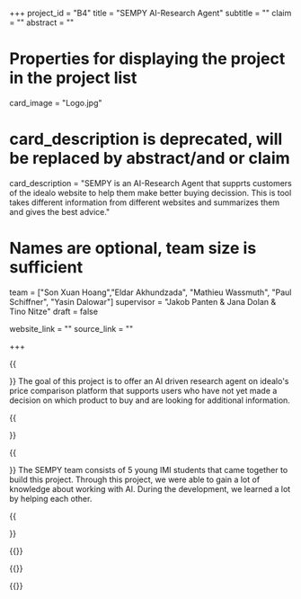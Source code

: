 +++
project_id = "B4"
title = "SEMPY AI-Research Agent"
subtitle = ""
claim = ""
abstract = ""

# Properties for displaying the project in the project list
card_image = "Logo.jpg"
# card_description is deprecated, will be replaced by abstract/and or claim
card_description = "SEMPY is an AI-Research Agent that supprts customers of the idealo website to help them make better buying decission. This is tool takes different information from different websites and summarizes them and gives the best advice." 

# Names are optional, team size is sufficient
team = ["Son Xuan Hoang","Eldar Akhundzada", "Mathieu Wassmuth", "Paul Schiffner", "Yasin Dalowar"]
supervisor = "Jakob Panten & Jana Dolan & Tino Nitze"
draft = false

website_link = ""
source_link = ""

+++


{{<section title="Our Goal">}}
The goal of this project is to offer an AI driven research agent on idealo's price comparison platform that supports users who have not yet made a decision on which product to buy and are looking for additional information. 

{{</section>}}


{{<section title="The team">}}
The SEMPY team consists of 5 young IMI students that came together to build this project. Through this project, we were able to gain a lot of knowledge about working with AI. During the development, we learned a lot by helping each other.

{{</section>}} 

{{<gallery>}}
<!-- {{<team-member image="cat.jpg" name="Son Xuan Hoang">}} -->
{{<team-member image="Paul.jpg" name="Paul Schiffner">}}
<!-- {{<team-member image="cat.jpg" name="Yasin Dalowar">}} -->
<!-- {{<team-member image="cat.jpg" name="Mathieu Wassmuth">}}
{{<team-member image="cat.jpg" name="Eldar Akhundzada">}} -->
{{</gallery>}}

